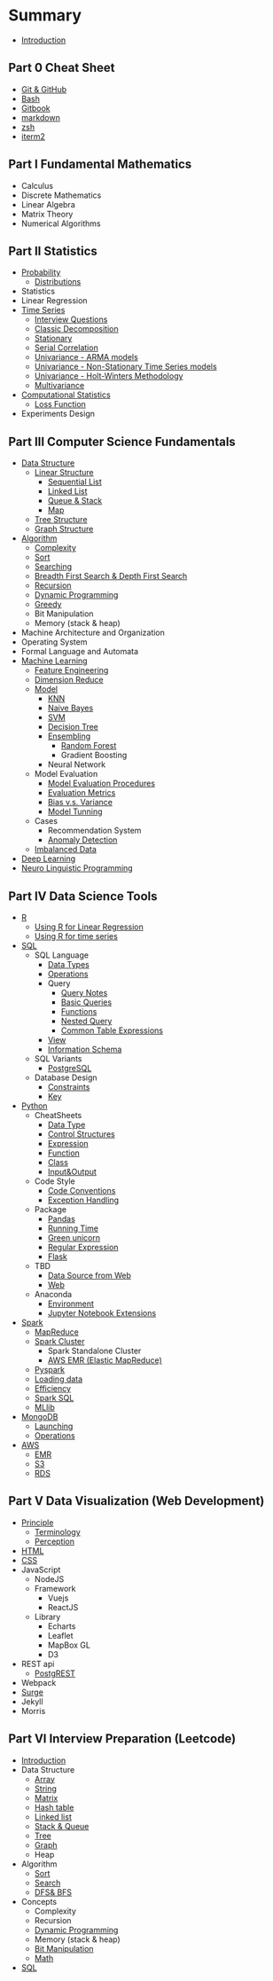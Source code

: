 # Summary

* [Introduction](README.md)

## Part 0 Cheat Sheet
* [Git & GitHub](CheatSheet/git.md)
* [Bash](CheatSheet/bash.md)
* [Gitbook](CheatSheet/gitbook.md)
* [markdown](CheatSheet/markdown.md)
* [zsh](CheatSheet/zsh.md)
* [iterm2](CheatSheet/iterm2.md)

## Part I Fundamental Mathematics
* Calculus
* Discrete Mathematics
* Linear Algebra
* Matrix Theory
* Numerical Algorithms

## Part II Statistics
* [Probability](Prob/0.README.md)
    * [Distributions](Prob/distribution.md)
* Statistics
* Linear Regression
* [Time Series](TS/0.README.md)
    * [Interview Questions](TS/0.1.interviewQ.md)
    * [Classic Decomposition](TS/0.2.decomposition.md)
    * [Stationary](TS/0.3.stationary.md)
    * [Serial Correlation](TS/0.4.serialCorrelation.md)
    * [Univariance - ARMA models](TS/1.1.ARMA.md)
    * [Univariance - Non-Stationary Time Series models](TS/1.2.non-stationary.md)
    * [Univariance - Holt-Winters Methodology](TS/1.3.Holt-Winters.md)
    * [Multivariance](TS/2.1.Multivariance.md)
* [Computational Statistics](Bayesian/0.README.md)
    * [Loss Function](Bayesian/loss_function.md)
* Experiments Design

## Part III Computer Science Fundamentals
* [Data Structure](DS/0.README.md)
    * [Linear Structure](DS/linear.md)
        * [Sequential List](DS/array.md)
        * [Linked List](DS/linked_list.md)
        * [Queue & Stack](DS/queue_stack.md)
        * [Map](DS/map.md)
    * [Tree Structure](DS/tree.md)
    * [Graph Structure](DS/graph.md)
* [Algorithm](Algorithm/0.README.md)
    * [Complexity](Algorithm/complexity.md)
    * [Sort](Algorithm/sort.md)
    * [Searching](Algorithm/search.md)
    * [Breadth First Search & Depth First Search](Algorithm/bfs_bfs.md)
    * [Recursion](Algorithm/recursion.md)
    * [Dynamic Programming](Algorithm/dynamic_programming.md)
    * [Greedy](Algorithm/greedy.md)
    * Bit Manipulation
    * Memory (stack & heap)
* Machine Architecture and Organization
* Operating System
* Formal Language and Automata
* [Machine Learning](ML/0.README.md)
    * [Feature Engineering](ML/feature_engineer.md)
    * [Dimension Reduce](ML/dimension_reduce.md)
    * [Model](ML/model.md)
        * [KNN](ML/kNN.md)
        * [Naive Bayes](ML/bayes.md)
        * [SVM](ML/SVM.md)
        * [Decision Tree](ML/DT.md)
        * [Ensembling](ML/ensembling.md)
            * [Random Forest](ML/RF.md)
            * Gradient Boosting
        * Neural Network
    * Model Evaluation
        * [Model Evaluation Procedures](ML/cross_validation.md)
        * [Evaluation Metrics](ML/evaluation_metrics.md)
        * [Bias v.s. Variance](ML/bias_variance.md)
        * [Model Tunning](ML/tunning.md)
    * Cases
        * Recommendation System
        * [Anomaly Detection](ML/anomaly_detection.md)
    * [Imbalanced Data](ML/imbalanced_data.md)
* [Deep Learning](DL/0.README.md)
* [Neuro Linguistic Programming](NLP/0.README.md)

## Part IV Data Science Tools
* [R](R/0.README.md)
    * [Using R for Linear Regression](R/1.0.LR.md)
    * [Using R for time series](R/1.1.TS.md)
* [SQL](SQL/0.README.md)
    * SQL Language
        * [Data Types](SQL/types.md)
        * [Operations](SQL/operations.md)
        * Query
            * [Query Notes](SQL/query_notes.md)
            * [Basic Queries](SQL/query.md)
            * [Functions](SQL/query_functions.md)
            * [Nested Query](SQL/query_nested.md)
            * [Common Table Expressions](SQL/with.md)
        * [View](SQL/view.md)
        * [Information Schema](SQL/information.md)
    * SQL Variants
        * [PostgreSQL](SQL/postresql.md)
    * Database Design
        * [Constraints](SQL/constraint.md)
        * [Key](SQL/key.md)
* [Python](Python/0.README.md)
    * CheatSheets
        * [Data Type](Python/cs-data.md)
        * [Control Structures](Python/cs-control.md)
        * [Expression](Python/cs-expression.md)
        * [Function](Python/cs-function.md)
        * [Class](Python/cs-OO.md)
        * [Input&Output](Python/cs-OS.md)
    * Code Style
        * [Code Conventions](Python/style-code_conventions.md)
        * [Exception Handling](Python/style-bug_free.md)
    * Package
        * [Pandas](Python/package-pandas.md)
        * [Running Time](Python/package-running_time.md)
        * [Green unicorn](Python/package-green_unicorm.md)
        * [Regular Expression](Python/package-regular_expression.md)
        * [Flask](Python/package-flask.md)
    * TBD
        * [Data Source from Web](Python/data_source_from_web.md)
        * [Web](Python/web.md)
    * Anaconda
        * [Environment](Python/anaconda-environment.md)
        * [Jupyter Notebook Extensions](Python/anaconda-jupyter.md)
* [Spark](Spark/0.README.md)
    * [MapReduce](Spark/mapReduce.md)
    * [Spark Cluster](Spark/spark_cluster.md)
        * Spark Standalone Cluster
        * [AWS EMR (Elastic MapReduce)](../AWS/EMR)
    * [Pyspark](Spark/pyspark.md)
    * [Loading data](Spark/loading_data.md)
    * [Efficiency](Spark/persist.md)
    * [Spark SQL](Spark/sql.md)
    * [MLlib](Spark/MLlib.md)
* [MongoDB](Mongodb/0.README.md)
    * [Launching](Mongodb/0.2.launching.md)
    * [Operations](Mongodb/1.0.operations.md)
* [AWS](AWS/0.README.md)
    * [EMR](AWS/EMR.md)
    * [S3](AWS/S3.md)
    * [RDS](AWS/RDS.md)

## Part V Data Visualization (Web Development)
* [Principle](DV/0.README.md)
    * [Terminology](DV/terminology.md)
    * [Perception](DV/perception.md)
* [HTML](web/html.md)
* [CSS](web/css.md)
* JavaScript
    * NodeJS
    * Framework
        * Vuejs
        * ReactJS
    * Library
        * Echarts
        * Leaflet
        * MapBox GL
        * D3
* REST api
    * [PostgREST](web/postgrest.md)
* Webpack
* [Surge](web/surge.md)
* Jekyll
* Morris

## Part VI Interview Preparation (Leetcode)
* [Introduction](Interview/0.README.md)
* Data Structure
    * [Array](Interview/DS-array.md)
    * [String](Interview/DS-string.md)
    * [Matrix](Interview/DS-matrix.md)
    * [Hash table](Interview/DS-hash.md)
    * [Linked list](Interview/DS-linkedlist.md)
    * [Stack & Queue](Interview/DS-stack.md)
    * [Tree](Interview/DS-tree.md)
    * [Graph](Interview/DS-graph.md)
    * Heap
* Algorithm
    * [Sort](Interview/alg-sort.md)
    * [Search](Interview/alg-search.md)
    * [DFS& BFS](Interview/alg-dfs&bfs.md)
* Concepts
    * Complexity
    * Recursion
    * [Dynamic Programming](Interview/con-dp.md)
    * Memory (stack & heap)
    * [Bit Manipulation](Interview/con-bit_manipulation.md)
    * [Math](Interview/con-math.md)
* [SQL](Interview/sql.md)


